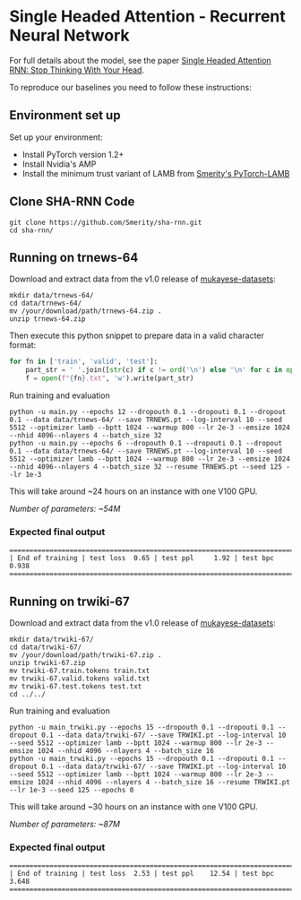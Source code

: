 # Single Headed Attention - Recurrent Neural Network

For full details about the model, see the paper [Single Headed Attention RNN: Stop Thinking With Your Head](https://arxiv.org/abs/1911.11423).

To reproduce our baselines you need to follow these instructions: 

## Environment set up

Set up your environment:

- Install PyTorch version 1.2+
- Install Nvidia's AMP
- Install the minimum trust variant of LAMB from [Smerity's PyTorch-LAMB](https://github.com/Smerity/pytorch-lamb)

## Clone SHA-RNN Code

```shell
git clone https://github.com/Smerity/sha-rnn.git
cd sha-rnn/
```

## Running on trnews-64

Download and extract data from the v1.0 release of [mukayese-datasets](https://github.com/mukayese-nlp/mukayese-datasets/releases/tag/v1.0):

```shell
mkdir data/trnews-64/
cd data/trnews-64/
mv /your/download/path/trnews-64.zip .
unzip trnews-64.zip
```
Then execute this python snippet to prepare data in a valid character format:

```python
for fn in ['train', 'valid', 'test']:
    part_str = ' '.join([str(c) if c != ord('\n') else '\n' for c in open(f"trnews-64.{fn}.raw", "rb").read() ])
    f = open(f"{fn}.txt", 'w').write(part_str)
```

Run training and evaluation

```shell
python -u main.py --epochs 12 --dropouth 0.1 --dropouti 0.1 --dropout 0.1 --data data/trnews-64/ --save TRNEWS.pt --log-interval 10 --seed 5512 --optimizer lamb --bptt 1024 --warmup 800 --lr 2e-3 --emsize 1024 --nhid 4096--nlayers 4 --batch_size 32
python -u main.py --epochs 6 --dropouth 0.1 --dropouti 0.1 --dropout 0.1 --data data/trnews-64/ --save TRNEWS.pt --log-interval 10 --seed 5512 --optimizer lamb --bptt 1024 --warmup 800 --lr 2e-3 --emsize 1024 --nhid 4096--nlayers 4 --batch_size 32 --resume TRNEWS.pt --seed 125 --lr 1e-3
```

This will take around ~24 hours on an instance with one V100 GPU. 

*Number of parameters: ~54M*

### Expected final output

```
=========================================================================================
| End of training | test loss  0.65 | test ppl     1.92 | test bpc    0.938
=========================================================================================
```

## Running on trwiki-67

Download and extract data from the v1.0 release of [mukayese-datasets](https://github.com/mukayese-nlp/mukayese-datasets/releases/tag/v1.0):

```shell
mkdir data/trwiki-67/
cd data/trwiki-67/
mv /your/download/path/trwiki-67.zip .
unzip trwiki-67.zip
mv trwiki-67.train.tokens train.txt
mv trwiki-67.valid.tokens valid.txt
mv trwiki-67.test.tokens test.txt
cd ../../
```

Run training and evaluation 

```shell
python -u main_trwiki.py --epochs 15 --dropouth 0.1 --dropouti 0.1 --dropout 0.1 --data data/trwiki-67/ --save TRWIKI.pt --log-interval 10 --seed 5512 --optimizer lamb --bptt 1024 --warmup 800 --lr 2e-3 --emsize 1024 --nhid 4096 --nlayers 4 --batch_size 16
python -u main_trwiki.py --epochs 15 --dropouth 0.1 --dropouti 0.1 --dropout 0.1 --data data/trwiki-67/ --save TRWIKI.pt --log-interval 10 --seed 5512 --optimizer lamb --bptt 1024 --warmup 800 --lr 2e-3 --emsize 1024 --nhid 4096 --nlayers 4 --batch_size 16 --resume TRWIKI.pt --lr 1e-3 --seed 125 --epochs 0
```

This will take around ~30 hours on an instance with one V100 GPU. 

*Number of parameters: ~87M*

### Expected final output

```
=========================================================================================
| End of training | test loss  2.53 | test ppl    12.54 | test bpc    3.648
=========================================================================================
```


